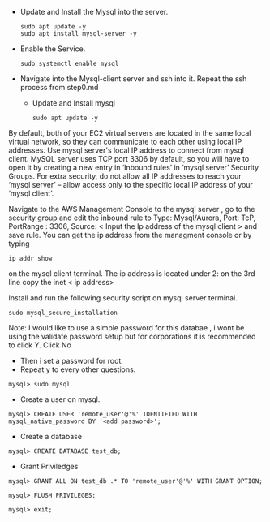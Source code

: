 * Update and Install the Mysql into the server.
  ````
  sudo apt update -y
  sudo apt install mysql-server -y
  ````
* Enable the Service.
    ````
    sudo systemctl enable mysql
    ````
* Navigate into the Mysql-client server and ssh into it.
    Repeat the ssh process from step0.md
    
  * Update and Install mysql
      ````
      sudo apt update -y
      ````
By default, both of your EC2 virtual servers are located in the same local virtual network, so they can communicate to each other using local IP addresses. Use mysql server's local IP address to connect from mysql client. MySQL server uses TCP port 3306 by default, so you will have to open it by creating a new entry in ‘Inbound rules’ in ‘mysql server’ Security Groups. For extra security, do not allow all IP addresses to reach your ‘mysql server’ – allow access only to the specific local IP address of your ‘mysql client’.

Navigate to the AWS Management Console to the mysql server , go to the security group and edit the inbound rule to Type: Mysql/Aurora, Port: TcP, PortRange : 3306, Source: < Input the Ip address of the mysql client >  and save rule. 
You can get the ip address from the managment console or by typing 
````
ip addr show
````
on the mysql client terminal.
The ip address is located under 2: on the 3rd line copy the inet < ip address> 

Install and run the following security script on mysql server terminal.
````
sudo mysql_secure_installation
````
Note: 
I would like to use a simple password for this databae , i wont be using the validate password setup but for corporations it is recommended to click Y.
Click No
* Then i set a password for root.
* Repeat y to every other questions.

````
mysql> sudo mysql
````
* Create a user on mysql.
````
mysql> CREATE USER 'remote_user'@'%' IDENTIFIED WITH mysql_native_password BY '<add password>';
````
* Create a database
````
mysql> CREATE DATABASE test_db;
````
* Grant Priviledges
````
mysql> GRANT ALL ON test_db .* TO 'remote_user'@'%' WITH GRANT OPTION;
````
````
mysql> FLUSH PRIVILEGES;
````
````
mysql> exit;
````
      
